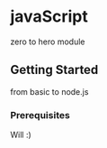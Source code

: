# javaScript

zero to hero module

## Getting Started

from basic to node.js

### Prerequisites

Will :)
